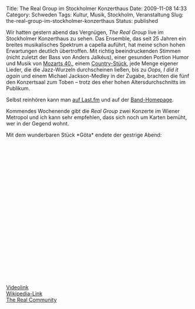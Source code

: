 Title: The Real Group im Stockholmer Konzerthaus
Date: 2009-11-08 14:33
Category: Schweden
Tags: Kultur, Musik, Stockholm, Veranstaltung
Slug: the-real-group-im-stockholmer-konzerthaus
Status: published

Wir hatten gestern abend das Vergnügen, *The Real Group* live im
Stockholmer Konzerthaus zu sehen. Das Ensemble, das seit 25 Jahren ein
breites musikalisches Spektrum a capella auführt, hat meine schon hohen
Erwartungen deutlich übertroffen. Mit richtig beeindruckenden Stimmen
(nicht zuletzt der Bass von Anders Jalkéus), einer gesunden Portion
Humor und Musik von [Mozarts
40.](http://www.youtube.com/watch?v=RgVCUdXOzrQ), einem
[Country-Stück](http://www.youtube.com/watch?v=c_7Cvgciqow), jede Menge
eigener Lieder, die die Jazz-Wurzeln durchscheinen ließen, bis zu *Oops,
I did it again* und einem Michael Jackson-Medley in der Zugabe, brachten
die fünf den Konzertsaal zum Toben – trotz des eher hohen
Altersdurchschnitts im Publikum.

Selbst reinhören kann man [auf
Last.fm](http://www.lastfm.de/music/The+Real+Group/+charts?rangetype=6month&subtype=tracks)
und auf der [Band-Homepage](http://www.realgroup.se).

Kommendes Wochenende gibt die *Real Group* zwei Konzerte im Wiener
Metropol und ich kann sehr empfehlen, dass sich noch um Karten bemüht,
wer in der Gegend wohnt.

<p>
Mit dem wunderbaren Stück *Göta* endete der gestrige Abend:  

<object width="480" height="385">
<param name="movie" value="http://www.youtube-nocookie.com/v/5gyj5RdcDSg&amp;hl=de&amp;fs=1&amp;"></param><param name="allowFullScreen" value="true"></param><param name="allowscriptaccess" value="always"></param>

<embed src="http://www.youtube-nocookie.com/v/5gyj5RdcDSg&amp;hl=de&amp;fs=1&amp;" type="application/x-shockwave-flash" allowscriptaccess="always" allowfullscreen="true" width="480" height="385">
</embed>
</object>
  
[Videolink](http://www.youtube.com/watch?v=5gyj5RdcDSg)  
[Wikipedia-Link](http://de.wikipedia.org/wiki/The_Real_Group)  
[The Real Community](http://www.therealcommunity.se/)

</p>

